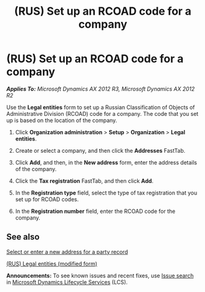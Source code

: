 ﻿---
title: (RUS) Set up an RCOAD code for a company
TOCTitle: (RUS) Set up an RCOAD code for a company
ms:assetid: 721e691b-451e-488a-b7f1-d553d47b272e
ms:mtpsurl: https://technet.microsoft.com/en-us/library/JJ678360(v=AX.60)
ms:contentKeyID: 49387590
ms.date: 04/18/2014
mtps_version: v=AX.60
---

# (RUS) Set up an RCOAD code for a company 


_**Applies To:** Microsoft Dynamics AX 2012 R3, Microsoft Dynamics AX 2012 R2_

Use the **Legal entities** form to set up a Russian Classification of Objects of Administrative Division (RCOAD) code for a company. The code that you set up is based on the location of the company.

1.  Click **Organization administration** \> **Setup** \> **Organization** \> **Legal entities**.

2.  Create or select a company, and then click the **Addresses** FastTab.

3.  Click **Add**, and then, in the **New address** form, enter the address details of the company.

4.  Click the **Tax registration** FastTab, and then click **Add**.

5.  In the **Registration type** field, select the type of tax registration that you set up for RCOAD codes.

6.  In the **Registration number** field, enter the RCOAD code for the company.

## See also

[Select or enter a new address for a party record](select-or-enter-a-new-address-for-a-party-record.md)

[(RUS) Legal entities (modified form)](https://technet.microsoft.com/en-us/library/jj711352\(v=ax.60\))

  
**Announcements:** To see known issues and recent fixes, use [Issue search](http://go.microsoft.com/fwlink/?linkid=389258) in [Microsoft Dynamics Lifecycle Services](http://go.microsoft.com/fwlink/?linkid=306505) (LCS).

